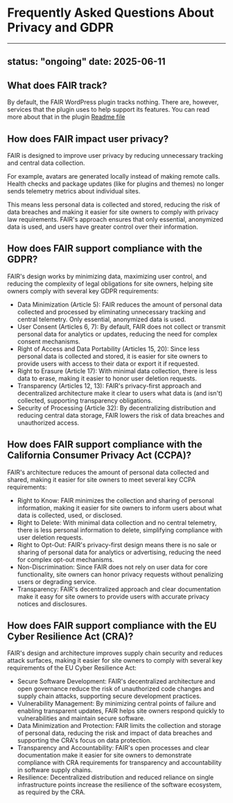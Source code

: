 # Frequently Asked Questions About Privacy and GDPR

---
status: "ongoing"
date: 2025-06-11
---

## What does FAIR track?

By default, the FAIR WordPress plugin tracks nothing. There are, however, services that the plugin uses to help support its features. You can read more about that in the plugin [Readme file](https://github.com/fairpm/fair-plugin/blob/main/README.md#data-privacy)

## How does FAIR impact user privacy?

FAIR is designed to improve user privacy by reducing unnecessary tracking and central data collection.

For example, avatars are generated locally instead of making remote calls. Health checks and package updates (like for plugins and themes) no longer sends telemetry metrics about individual sites.

This means less personal data is collected and stored, reducing the risk of data breaches and making it easier for site owners to comply with privacy law requirements. FAIR's approach ensures that only essential, anonymized data is used, and users have greater control over their information.

## How does FAIR support compliance with the GDPR?

FAIR's design works by minimizing data, maximizing user control, and reducing the complexity of legal obligations for site owners, helping site owners comply with several key GDPR requirements:

* Data Minimization (Article 5): FAIR reduces the amount of personal data collected and processed by eliminating unnecessary tracking and central telemetry. Only essential, anonymized data is used.
* User Consent (Articles 6, 7): By default, FAIR does not collect or transmit personal data for analytics or updates, reducing the need for complex consent mechanisms.
* Right of Access and Data Portability (Articles 15, 20): Since less personal data is collected and stored, it is easier for site owners to provide users with access to their data or export it if requested.
* Right to Erasure (Article 17): With minimal data collection, there is less data to erase, making it easier to honor user deletion requests.
* Transparency (Articles 12, 13): FAIR's privacy-first approach and decentralized architecture make it clear to users what data is (and isn't) collected, supporting transparency obligations.
* Security of Processing (Article 32): By decentralizing distribution and reducing central data storage, FAIR lowers the risk of data breaches and unauthorized access.

## How does FAIR support compliance with the California Consumer Privacy Act (CCPA)?

FAIR's architecture reduces the amount of personal data collected and shared, making it easier for site owners to meet several key CCPA requirements:

* Right to Know: FAIR minimizes the collection and sharing of personal information, making it easier for site owners to inform users about what data is collected, used, or disclosed.
* Right to Delete: With minimal data collection and no central telemetry, there is less personal information to delete, simplifying compliance with user deletion requests.
* Right to Opt-Out: FAIR's privacy-first design means there is no sale or sharing of personal data for analytics or advertising, reducing the need for complex opt-out mechanisms.
* Non-Discrimination: Since FAIR does not rely on user data for core functionality, site owners can honor privacy requests without penalizing users or degrading service.
* Transparency: FAIR's decentralized approach and clear documentation make it easy for site owners to provide users with accurate privacy notices and disclosures.

## How does FAIR support compliance with the EU Cyber Resilience Act (CRA)?

FAIR's design and architecture improves supply chain security and reduces attack surfaces, making it easier for site owners to comply with several key requirements of the EU Cyber Resilience Act:

* Secure Software Development: FAIR's decentralized architecture and open governance reduce the risk of unauthorized code changes and supply chain attacks, supporting secure development practices.
* Vulnerability Management: By minimizing central points of failure and enabling transparent updates, FAIR helps site owners respond quickly to vulnerabilities and maintain secure software.
* Data Minimization and Protection: FAIR limits the collection and storage of personal data, reducing the risk and impact of data breaches and supporting the CRA's focus on data protection.
* Transparency and Accountability: FAIR's open processes and clear documentation make it easier for site owners to demonstrate compliance with CRA requirements for transparency and accountability in software supply chains.
* Resilience: Decentralized distribution and reduced reliance on single infrastructure points increase the resilience of the software ecosystem, as required by the CRA.
